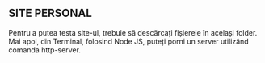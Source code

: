 ## SITE PERSONAL

Pentru a putea testa site-ul, trebuie să descărcați fișierele în același folder. Mai apoi, din Terminal, folosind Node JS, puteți porni un server utilizând comanda http-server. 
